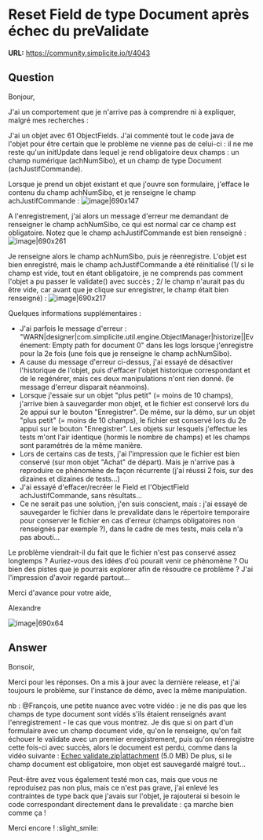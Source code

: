 # Reset Field de type Document après échec du preValidate

**URL:** https://community.simplicite.io/t/4043

## Question
Bonjour,

J'ai un comportement que je n'arrive pas à comprendre ni à expliquer, malgré mes recherches :

J'ai un objet avec 61 ObjectFields. J'ai commenté tout le code java de l'objet pour être certain que le problème ne vienne pas de celui-ci : il ne me reste qu'un initUpdate dans lequel je rend obligatoire deux champs : un champ numérique (achNumSibo), et un champ de type Document (achJustifCommande).

Lorsque je prend un objet existant et que j'ouvre son formulaire, j'efface le contenu du champ achNumSibo, et je renseigne le champ achJustifCommande :
![image|690x147](upload://mQpQjGGoLcV2cknbCxH0btbpvxU.png)

A l'enregistrement, j'ai alors un message d'erreur me demandant de renseigner le champ achNumSibo, ce qui est normal car ce champ est obligatoire. Notez que le champ achJustifCommande est bien renseigné :
![image|690x261](upload://qawqasVQRPCwsXyz6kVnEWzHOUG.png)

Je renseigne alors le champ achNumSibo, puis je réenregistre. L'objet est bien enregistré, mais le champ achJustifCommande a été réinitialisé (1/ si le champ est vide, tout en étant obligatoire, je ne comprends pas comment l'objet a pu passer le validate() avec succès ; 2/ le champ n'aurait pas du être vide, car avant que je clique sur enregistrer, le champ était bien renseigné) :
![image|690x217](upload://aMI0aokcPWykEZNQFtHs3VFzXBE.png)

Quelques informations supplémentaires :
- J'ai parfois le message d'erreur : "WARN|designer|com.simplicite.util.engine.ObjectManager|historize||Evénement: Empty path for document 0" dans les logs lorsque j'enregistre pour la 2e fois (une fois que je renseigne le champ achNumSibo).
- A cause du message d'erreur ci-dessus, j'ai essayé de désactiver l'historique de l'objet, puis d'effacer l'objet historique correspondant et de le regénérer, mais ces deux manipulations n'ont rien donné. (le message d'erreur disparait néanmoins).
- Lorsque j'essaie sur un objet "plus petit" (= moins de 10 champs), j'arrive bien à sauvegarder mon objet, et le fichier est conservé lors du 2e appui sur le bouton "Enregistrer". De même, sur la démo, sur un objet "plus petit" (= moins de 10 champs), le fichier est conservé lors du 2e appui sur le bouton "Enregistrer". Les objets sur lesquels j'effectue les tests m'ont l'air identique (hormis le nombre de champs) et les champs sont paramétrés de la même manière.
- Lors de certains cas de tests, j'ai l'impression que le fichier est bien conservé (sur mon objet "Achat" de départ). Mais je n'arrive pas à reproduire ce phénomène de façon récurrente (j'ai réussi 2 fois, sur des dizaines et dizaines de tests...)
- J'ai essayé d'effacer/recréer le Field et l'ObjectField achJustifCommande, sans résultats...
- Ce ne serait pas une solution, j'en suis conscient, mais : j'ai essayé de sauvegarder le fichier dans le prevalidate dans le répertoire temporaire pour conserver le fichier en cas d'erreur (champs obligatoires non renseignés par exemple ?), dans le cadre de mes tests, mais cela n'a pas abouti...

Le problème viendrait-il du fait que le fichier n'est pas conservé assez longtemps ? Auriez-vous des idées d'où pourait venir ce phénomène ? Ou bien des pistes que je pourrais explorer afin de résoudre ce problème ? J'ai l'impression d'avoir regardé partout...

Merci d'avance pour votre aide,

Alexandre

![image|690x64](upload://onmbsd9VXmTmaf3SgAFt123w4MU.png)

## Answer
Bonsoir, 

Merci pour les réponses. On a mis à jour avec la dernière release, et j'ai toujours le problème, sur l'instance de démo, avec la même manipulation.

nb : @François, une petite nuance avec votre vidéo : je ne dis pas que les champs de type document sont vidés s'ils étaient renseignés avant l'enregistrement - le cas que vous montrez. Je dis que si on part d'un formulaire avec un champ document vide, qu'on le renseigne, qu'on fait échouer le validate avec un premier enregistrement, puis qu'on réenregistre cette fois-ci avec succès, alors le document est perdu, comme dans la vidéo suivante : [Echec validate.zip|attachment](upload://Ao2HGOaikMQNxPpwvQDEsFZjsUo.zip) (5.0 MB)
De plus, si le champ document est obligatoire, mon objet est sauvegardé malgré tout...

Peut-être avez vous également testé mon cas, mais que vous ne reproduisez pas non plus, mais ce n'est pas grave, j'ai enlevé les contraintes de type back que j'avais sur l'objet, je rajouterai si besoin le code correspondant directement dans le prevalidate : ça marche bien comme ça !

Merci encore ! :slight_smile:
